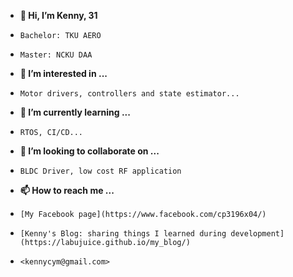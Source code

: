 - **👋 Hi, I’m Kenny, 31**
-     Bachelor: TKU AERO
-     Master: NCKU DAA
- **👀 I’m interested in ...**
-     Motor drivers, controllers and state estimator...
- **🌱 I’m currently learning ...**
-     RTOS, CI/CD...
- **💞️ I’m looking to collaborate on ...**
-     BLDC Driver, low cost RF application 
- **📫 How to reach me ...**
-     [My Facebook page](https://www.facebook.com/cp3196x04/)
-     [Kenny's Blog: sharing things I learned during development](https://labujuice.github.io/my_blog/)
-     <kennycym@gmail.com>

<!---
Labujuice/Labujuice is a ✨ special ✨ repository because its `README.md` (this file) appears on your GitHub profile.
You can click the Preview link to take a look at your changes.
--->
